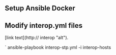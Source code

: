 ## Setup Ansible Docker




## Modify interop.yml files

[link text](http:// interop "alt").

` ansible-playbook interop-stp.yml -i interop-hosts
